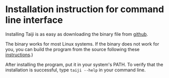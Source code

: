 Installation instruction for command line interface
===================================================

Installing Taiji is as easy as downloading the binary file from
[github](https://github.com/Taiji-pipeline/Taiji/releases).

The binary works for most Linux systems.
If the binary does not work for you, you can build the program from the source
following these [instructions](https://taiji-pipeline.github.io/documentation/install.html).)

After installing the program, put it in your system's PATH. To verify that the
installation is successful, type ``taiji --help`` in your command line.

<!-- 
Installation instruction for graphical user interface
=====================================================

After Taiji is successfully installed, download the ``taiji-viz`` binary from
[here](https://github.com/Taiji-pipeline/Taiji-viz/releases).


To use ``taiji-viz``, run ``taiji-viz`` on the command line. Then open
a web browser and go to "127.0.0.1:8787".

Remote Access
-------------

When you have installed ``taiji`` and ``taiji-viz`` on a remote server, you can
use your laptop or desktop to control and monitor the execution of the program.

To do so, follow these steps:

1. Run ``taiji-viz`` on a remote server.
2. On the local machine, create a SSH tunnel: ``ssh -L 8787:localhost:8787 username@server``
3. Open a web browser and go to "127.0.0.1:8787".

-->